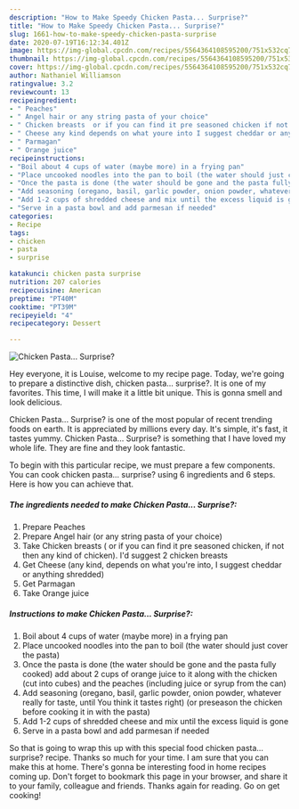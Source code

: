 ```yaml
---
description: "How to Make Speedy Chicken Pasta... Surprise?"
title: "How to Make Speedy Chicken Pasta... Surprise?"
slug: 1661-how-to-make-speedy-chicken-pasta-surprise
date: 2020-07-19T16:12:34.401Z
image: https://img-global.cpcdn.com/recipes/5564364108595200/751x532cq70/chicken-pasta-surprise-recipe-main-photo.jpg
thumbnail: https://img-global.cpcdn.com/recipes/5564364108595200/751x532cq70/chicken-pasta-surprise-recipe-main-photo.jpg
cover: https://img-global.cpcdn.com/recipes/5564364108595200/751x532cq70/chicken-pasta-surprise-recipe-main-photo.jpg
author: Nathaniel Williamson
ratingvalue: 3.2
reviewcount: 13
recipeingredient:
- " Peaches"
- " Angel hair or any string pasta of your choice"
- " Chicken breasts  or if you can find it pre seasoned chicken if not then any kind of chicken Id suggest 2 chicken breasts"
- " Cheese any kind depends on what youre into I suggest cheddar or anything shredded"
- " Parmagan"
- " Orange juice"
recipeinstructions:
- "Boil about 4 cups of water (maybe more) in a frying pan"
- "Place uncooked noodles into the pan to boil (the water should just cover the pasta)"
- "Once the pasta is done (the water should be gone and the pasta fully cooked) add about 2 cups of orange juice to it along with  the chicken (cut into cubes) and the peaches (including juice or syrup from the can)"
- "Add seasoning (oregano, basil, garlic powder, onion powder, whatever really for taste, until You think it tastes right) (or preseason the chicken before cooking it in with the pasta)"
- "Add 1-2 cups of shredded cheese and mix until the excess liquid is gone"
- "Serve in a pasta bowl and add parmesan if needed"
categories:
- Recipe
tags:
- chicken
- pasta
- surprise

katakunci: chicken pasta surprise 
nutrition: 207 calories
recipecuisine: American
preptime: "PT40M"
cooktime: "PT39M"
recipeyield: "4"
recipecategory: Dessert

---
```



![Chicken Pasta... Surprise?](https://img-global.cpcdn.com/recipes/5564364108595200/751x532cq70/chicken-pasta-surprise-recipe-main-photo.jpg)

Hey everyone, it is Louise, welcome to my recipe page. Today, we're going to prepare a distinctive dish, chicken pasta... surprise?. It is one of my favorites. This time, I will make it a little bit unique. This is gonna smell and look delicious.

Chicken Pasta... Surprise? is one of the most popular of recent trending foods on earth. It is appreciated by millions every day. It's simple, it's fast, it tastes yummy. Chicken Pasta... Surprise? is something that I have loved my whole life. They are fine and they look fantastic.




To begin with this particular recipe, we must prepare a few components. You can cook chicken pasta... surprise? using 6 ingredients and 6 steps. Here is how you can achieve that.

<!--inarticleads1-->

##### The ingredients needed to make Chicken Pasta... Surprise?:

1. Prepare  Peaches
1. Prepare  Angel hair (or any string pasta of your choice)
1. Take  Chicken breasts ( or if you can find it pre seasoned chicken, if not then any kind of chicken). I&#39;d suggest 2 chicken breasts
1. Get  Cheese (any kind, depends on what you&#39;re into, I suggest cheddar or anything shredded)
1. Get  Parmagan
1. Take  Orange juice




<!--inarticleads2-->

##### Instructions to make Chicken Pasta... Surprise?:

1. Boil about 4 cups of water (maybe more) in a frying pan
1. Place uncooked noodles into the pan to boil (the water should just cover the pasta)
1. Once the pasta is done (the water should be gone and the pasta fully cooked) add about 2 cups of orange juice to it along with  the chicken (cut into cubes) and the peaches (including juice or syrup from the can)
1. Add seasoning (oregano, basil, garlic powder, onion powder, whatever really for taste, until You think it tastes right) (or preseason the chicken before cooking it in with the pasta)
1. Add 1-2 cups of shredded cheese and mix until the excess liquid is gone
1. Serve in a pasta bowl and add parmesan if needed




So that is going to wrap this up with this special food chicken pasta... surprise? recipe. Thanks so much for your time. I am sure that you can make this at home. There's gonna be interesting food in home recipes coming up. Don't forget to bookmark this page in your browser, and share it to your family, colleague and friends. Thanks again for reading. Go on get cooking!
